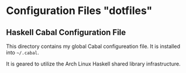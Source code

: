 
# Configuration Files "dotfiles"

## Haskell Cabal Configuration File

This directory contains my global Cabal configureation file.
It is installed into `~/.cabal`.

It is geared to utilize the Arch Linux Haskell shared library
infrastructure.

